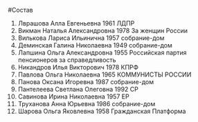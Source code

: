#Состав
1. Лврашова Алла Евгеньевна 1961 ЛДПР
2. Викман Наталья Александровна 1978 За женщин России
3. Вилькова Лариса Ильинична 1957 собрание-дом
4. Деминская Галина Николаевна 1949 собрание-дом
5. Лапшина Ольга Александровна 1955 Российская партия пенсионеров за справедливость
6. Никандров Илья Викторович 1978 КПРФ
7. Павлова Ольга Николаевна 1965 КОММУНИСТЫ РОССИИ
8. Панова Оксана Игоревна 1987 собрание-дом
9. Пантелеева Светлана Олеговна 1992 СР
10. Савинова Ирина Николаевна 1957 ЕР
11. Труханова Анна Юрьевна 1986 собрание-дом
12. Шарова Ольга Яковлевна 1958 Гражданская Платформа
